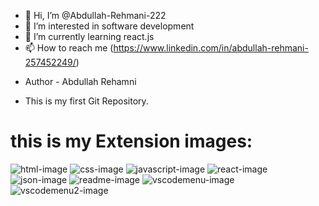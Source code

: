 - 👋 Hi, I’m @Abdullah-Rehmani-222
- 👀 I’m interested in software development
- 🌱 I’m currently learning react.js
- 📫 How to reach me (https://www.linkedin.com/in/abdullah-rehmani-257452249/)
* Author - Abdullah Rehamni
- This is my first Git Repository.

# this is my Extension images:
![html-image](https://github.com/user-attachments/assets/742bf8bb-3b55-40c9-b48b-8327b03a9b95)
![css-image](https://github.com/user-attachments/assets/2efc3437-4542-4b30-a167-27fd87b524a6)
![javascript-image](https://github.com/user-attachments/assets/3f4f1173-6df5-4a90-924b-3f1e9c3df491)
![react-image](https://github.com/user-attachments/assets/34a65ae5-d5e4-42ba-af2f-eb45e30eeaf9)
![json-image](https://github.com/user-attachments/assets/735ed109-a6dc-48f0-8550-70e6d73cfe75)
![readme-image](https://github.com/user-attachments/assets/9d1d0bd9-c793-47d9-8ebd-e0d5b5e507c3)
![vscodemenu-image](https://github.com/user-attachments/assets/9e3661ee-2ea9-4a5d-8ec2-9d4754864ada)
![vscodemenu2-image](https://github.com/user-attachments/assets/5395a426-3fe7-4ab1-8999-cd14042e06cc)



